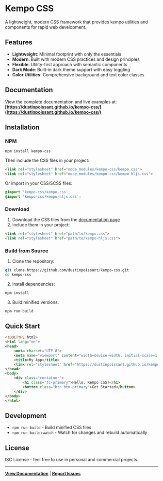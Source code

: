 # Kempo CSS

A lightweight, modern CSS framework that provides kempo utilities and components for rapid web development.

## Features

- **Lightweight**: Minimal footprint with only the essentials
- **Modern**: Built with modern CSS practices and design principles
- **Flexible**: Utility-first approach with semantic components
- **Dark Mode**: Built-in dark theme support with easy toggling
- **Color Utilities**: Comprehensive background and text color classes

## Documentation

View the complete documentation and live examples at:
**[https://dustinpoissant.github.io/kempo-css/](https://dustinpoissant.github.io/kempo-css/)**

## Installation

### NPM

```bash
npm install kempo-css
```

Then include the CSS files in your project:
```html
<link rel="stylesheet" href="node_modules/kempo-css/kempo.css">
<link rel="stylesheet" href="node_modules/kempo-css/kempo-hljs.css">
```

Or import in your CSS/SCSS files:
```css
@import 'kempo-css/kempo.css';
@import 'kempo-css/kempo-hljs.css';
```

### Download

1. Download the CSS files from the [documentation page](https://dustinpoissant.github.io/kempo-css/)
2. Include them in your project:

```html
<link rel="stylesheet" href="path/to/kempo.css">
<link rel="stylesheet" href="path/to/kempo-hljs.css">
```

### Build from Source

1. Clone the repository:
```bash
git clone https://github.com/dustinpoissant/kempo-css.git
cd kempo-css
```

2. Install dependencies:
```bash
npm install
```

3. Build minified versions:
```bash
npm run build
```

## Quick Start

```html
<!DOCTYPE html>
<html lang="en">
<head>
    <meta charset="UTF-8">
    <meta name="viewport" content="width=device-width, initial-scale=1.0">
    <title>My App</title>
    <link rel="stylesheet" href="https://dustinpoissant.github.io/kempo-css/kempo.css">
</head>
<body>
    <div class="container">
        <h1 class="tc-primary">Hello, Kempo CSS!</h1>
        <button class="btn btn-primary">Get Started</button>
    </div>
</body>
</html>
```

## Development

- `npm run build` - Build minified CSS files
- `npm run build:watch` - Watch for changes and rebuild automatically

## License

ISC License - feel free to use in personal and commercial projects.

---

**[View Documentation](https://dustinpoissant.github.io/kempo-css/)** | **[Report Issues](https://github.com/dustinpoissant/kempo-css/issues)**
